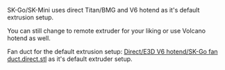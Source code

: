 SK-Go/SK-Mini uses direct Titan/BMG and V6 hotend as it's default extrusion setup.

You can still change to remote extruder for your liking or use Volcano hotend as well.

Fan duct for the default extrusion setup:
[Direct/E3D V6 hotend/SK-Go fan duct.direct.stl](https://github.com/SecKit/SK-Go_SK-Mini/blob/master/printed%20parts%20STL/2.%20Recommended/4.%20Part-cooling%20fan%20duct/Direct/E3D%20V6%20hotend/SK-Go%20fan%20duct.direct.stl) as it's default extruder setup.

